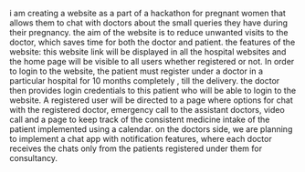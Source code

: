 i am creating a website as a part of a hackathon for pregnant women that allows them to chat with doctors about the small queries they have during their pregnancy. the aim of the website is to reduce unwanted visits to the doctor, which saves time for both the doctor and patient. the features  of the website: this website link will be displayed in all the hospital websites and the home page will be visible to all users whether registered or not. In order to login to the website, the patient must register under a doctor in a particular hospital for 10 months completely , till the delivery. the doctor then provides login credentials to this patient who will be able to login to the website. A registered user will be directed to a page where options for chat with the registered doctor, emergency call to the assistant doctors, video call and a page to keep track of the consistent medicine intake of the patient implemented using a calendar. on the doctors side, we are planning to implement a chat app with notification features, where each doctor receives the chats only from the patients registered under them for consultancy. 
